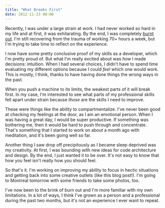 ```yaml
---
title: "What Breaks First"
date: 2012-11-23 00:00
---
```


<import><p>Recently, I was under a large strain at work. I had never worked so hard in my life and at first, it was exhilarating. By the end, I was completely <a href="http://ashfurrow.com/blog/burnt-out">burnt out</a>. I'm still recovering from the trauma of working 70+ hours a week, but I'm trying to take time to reflect on the experience.</p>

<p>I now have some pretty conclusive proof of my skills as a developer, which I'm pretty proud of. But what I'm really excited about was <em>how</em> I made decisions: intuition. When I had several choices, I didn't have to spend time evaluating my different options because I could <em>feel</em> which one would work. This is mostly, I think, thanks to have having done things the wrong ways in the past. </p>

<p>When you push a machine to its limits, the weakest parts of it will break first. In my case, I'm interested to see what parts of my professional skills fell apart under strain because <em>those</em> are the skills I need to improve.</p>

<p>These were things like the ability to compartmentalize. I've never been good at checking my feelings at the door, as I am an emotional person. When I was having a great day, I would be super productive. If something was bothering me, then it would be hard to push through and concentrate. That's something that I started to work on about a month ago with meditation, and it's been going well so far. </p>

<p>Another thing I saw drop off precipitously as I became sleep deprived was my creativity. At first, I was bounding with new ideas for code architecture and design. By the end, I just wanted it to be over. It's not easy to know that how you feel isn't really how you should feel. </p>

<p>So that's it. I'm working on improving my ability to focus in hectic situations and getting back into some creative outlets (like this blog post!). I'm going to Montreal tomorrow with some friends to take some photos, too. </p>

<p>I've now been to the brink of burn out and I'm more familiar with my own limitations. In a lot of ways, I think I've grown as a person and a professional during the past two months, but it's  not an experience I ever want to repeat. </p></import>

<!-- more -->

